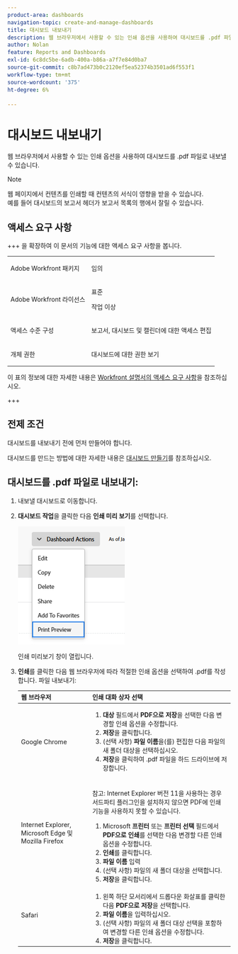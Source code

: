 ```yaml
---
product-area: dashboards
navigation-topic: create-and-manage-dashboards
title: 대시보드 내보내기
description: 웹 브라우저에서 사용할 수 있는 인쇄 옵션을 사용하여 대시보드를 .pdf 파일로 내보낼 수 있습니다.
author: Nolan
feature: Reports and Dashboards
exl-id: 6c8dc5be-6adb-400a-b86a-a7f7e84d0ba7
source-git-commit: c8b7ad473b0c2120ef5ea52374b3501ad6f553f1
workflow-type: tm+mt
source-wordcount: '375'
ht-degree: 6%

---
```


# 대시보드 내보내기

<!-- Audited: 1/2025 -->

웹 브라우저에서 사용할 수 있는 인쇄 옵션을 사용하여 대시보드를 .pdf 파일로 내보낼 수 있습니다.

>[!NOTE]
>
>웹 페이지에서 컨텐츠를 인쇄할 때 컨텐츠의 서식이 영향을 받을 수 있습니다.\
>예를 들어 대시보드의 보고서 헤더가 보고서 목록의 행에서 잘릴 수 있습니다.

## 액세스 요구 사항

+++ 을 확장하여 이 문서의 기능에 대한 액세스 요구 사항을 봅니다. 

<table style="table-layout:auto"> 
 <col> 
 <col> 
 <tbody> 
  <tr> 
   <td role="rowheader">Adobe Workfront 패키지</td> 
   <td> <p>임의</p> </td> 
  </tr> 
  <tr> 
   <td role="rowheader">Adobe Workfront 라이선스</td> 
   <td> 
      <p>표준</p>
      <p>작업 이상</p>
   </td> 
  </tr> 
  <tr> 
   <td role="rowheader">액세스 수준 구성</td> 
   <td> <p>보고서, 대시보드 및 캘린더에 대한 액세스 편집</p></td> 
  </tr>  
  <tr> 
   <td role="rowheader">개체 권한</td> 
   <td> <p>대시보드에 대한 권한 보기</p> </td> 
  </tr> 
 </tbody> 
</table>

이 표의 정보에 대한 자세한 내용은 [Workfront 설명서의 액세스 요구 사항](/help/quicksilver/administration-and-setup/add-users/access-levels-and-object-permissions/access-level-requirements-in-documentation.md)을 참조하십시오.

+++

## 전제 조건

대시보드를 내보내기 전에 먼저 만들어야 합니다.

대시보드를 만드는 방법에 대한 자세한 내용은 [대시보드 만들기](../../../reports-and-dashboards/dashboards/creating-and-managing-dashboards/create-dashboard.md)를 참조하십시오.

## 대시보드를 .pdf 파일로 내보내기:

1. 내보낼 대시보드로 이동합니다.
1. **대시보드 작업**&#x200B;을 클릭한 다음 **인쇄 미리 보기**&#x200B;를 선택합니다.

   ![대시보드 인쇄 미리 보기](assets/dashboard-actions-print-350x254.png)

   인쇄 미리보기 창이 열립니다.

1. **인쇄**&#x200B;를 클릭한 다음 웹 브라우저에 따라 적절한 인쇄 옵션을 선택하여 .pdf를 작성합니다. 파일 내보내기:

   <table style="table-layout:auto"> 
    <col> 
    <col> 
    <thead> 
     <tr> 
      <th>웹 브라우저</th> 
      <th>인쇄 대화 상자 선택</th> 
     </tr> 
    </thead> 
    <tbody> 
     <tr> 
      <td>Google Chrome</td> 
      <td> 
       <ol> 
        <li value="1"><strong>대상</strong> 필드에서 <strong>PDF으로 저장</strong>을 선택한 다음 변경할 인쇄 옵션을 수정합니다.</li> 
        <li value="2"><strong>저장</strong>을 클릭합니다.</li> 
        <li value="3">(선택 사항) <strong>파일 이름</strong>을(를) 편집한 다음 파일의 새 폴더 대상을 선택하십시오.</li> 
        <li value="4"><strong>저장</strong>을 클릭하여 .pdf 파일을 하드 드라이브에 저장합니다.<br><br></li> 
       </ol> </td> 
     </tr> 
     <tr> 
      <td>Internet Explorer, Microsoft Edge 및 Mozilla Firefox</td> 
      <td> <p>참고: Internet Explorer 버전 11을 사용하는 경우 서드파티 플러그인을 설치하지 않으면 PDF에 인쇄 기능을 사용하지 못할 수 있습니다.</p> 
       <ol> 
        <li value="1">Microsoft <strong>프린터</strong> 또는 <strong>프린터 선택</strong> 필드에서 <strong>PDF으로 인쇄</strong>를 선택한 다음 변경할 다른 인쇄 옵션을 수정합니다.</li> 
        <li value="2"><strong>인쇄</strong>를 클릭합니다.</li> 
        <li value="3"><strong>파일 이름</strong> 입력</li> 
        <li value="4">(선택 사항) 파일의 새 폴더 대상을 선택합니다.</li> 
        <li value="5"><strong>저장</strong>을 클릭합니다.</li> 
       </ol> </td> 
     </tr> 
     <tr> 
      <td>Safari</td> 
      <td> 
       <ol> 
        <li value="1">왼쪽 하단 모서리에서 드롭다운 화살표를 클릭한 다음 <strong>PDF으로 저장</strong>을 선택합니다.</li> 
        <li value="2"><strong>파일 이름</strong>을 입력하십시오.</li> 
        <li value="3">(선택 사항) 파일의 새 폴더 대상 선택을 포함하여 변경할 다른 인쇄 옵션을 수정합니다.</li> 
        <li value="4"><strong>저장</strong>을 클릭합니다.</li> 
       </ol> </td> 
     </tr> 
    </tbody> 
   </table>
